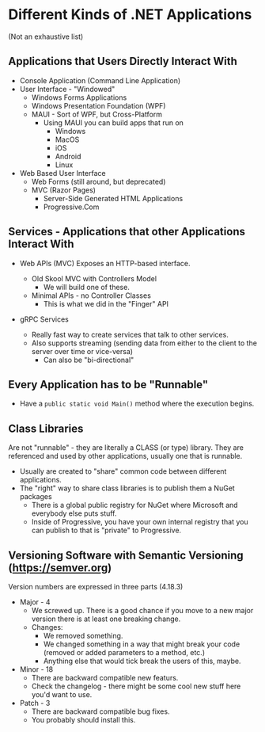 # Different Kinds of .NET Applications
 
(Not an exhaustive list)

## Applications that Users Directly Interact With

- Console Application (Command Line Application)
- User Interface - "Windowed"
    - Windows Forms Applications
    - Windows Presentation Foundation (WPF)
    - MAUI - Sort of WPF, but Cross-Platform
        - Using MAUI you can build apps that run on
            - Windows
            - MacOS
            - iOS
            - Android
            - Linux
- Web Based User Interface
    - Web Forms (still around, but deprecated) 
    - MVC (Razor Pages)
        - Server-Side Generated HTML Applications
        - Progressive.Com

## Services - Applications that other Applications Interact With

- Web APIs (MVC) Exposes an HTTP-based interface.
    - Old Skool MVC with Controllers Model
        - We will build one of these.
    - Minimal APIs - no Controller Classes
        - This is what we did in the "Finger" API

- gRPC Services 
    - Really fast way to create services that talk to other services.
    - Also supports streaming (sending data from either to the client to the server over time or vice-versa)
        - Can also be "bi-directional"


## Every Application has to be "Runnable"

- Have a `public static void Main()` method where the execution begins.


## Class Libraries

Are not "runnable" - they are literally a CLASS (or type) library.
They are referenced and used by other applications, usually one that is runnable.

- Usually are created to "share" common code between different applications.
- The "right" way to share class libraries is to publish them a NuGet packages 
    - There is a global public registry for NuGet where Microsoft and everybody else puts stuff.
    - Inside of Progressive, you have your own internal registry that you can publish to that is "private" to Progressive.


## Versioning Software with Semantic Versioning (https://semver.org)

Version numbers are expressed in three parts (4.18.3)

- Major - 4
    - We screwed up. There is a good chance if you move to a new major version there is at least one breaking change.
    - Changes:
        - We removed something.
        - We changed something in a way that might break your code (removed or added parameters to a method, etc.)
        - Anything else that would tick break the users of this, maybe. 
- Minor - 18
    - There are backward compatible new featurs.
    - Check the changelog - there might be some cool new stuff here you'd want to use.
- Patch - 3
    - There are backward compatible bug fixes.
    - You probably should install this.
